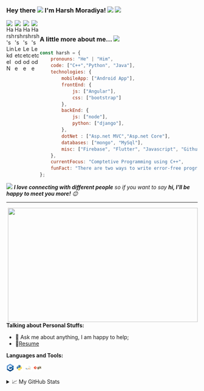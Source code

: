 ### Hey there <img src="https://media.giphy.com/media/hvRJCLFzcasrR4ia7z/giphy.gif" width="25px"> I'm Harsh Moradiya! <img src="https://media.giphy.com/media/12oufCB0MyZ1Go/giphy.gif" width="50"> ![](https://komarev.com/ghpvc/?username=harsh1868)


<a href="https://www.linkedin.com/in/harsh-moradiya/">
  <img align="left" alt="Harsh's LinkdeIN" width="22px" src="https://cdn.jsdelivr.net/npm/simple-icons@v3/icons/linkedin.svg" />
</a>
<a href="https://leetcode.com/h__sh/">
  <img align="left" alt="Harsh's Leetcode" width="22px" src="https://cdn.jsdelivr.net/npm/simple-icons@v3/icons/leetcode.svg" />
</a>
<a href="https://www.codechef.com/users/h__sh">
  <img align="left" alt="Harsh's Leetcode" width="22px" src="https://cdn.jsdelivr.net/npm/simple-icons@v3/icons/codechef.svg" />
</a>
<a href="https://www.hackerrank.com/harsh1822">
  <img align="left" alt="Harsh's Leetcode" width="22px" src="https://cdn.jsdelivr.net/npm/simple-icons@v3/icons/hackerrank.svg" />
</a>


<br />

### A little more about me...  <img src="https://media.giphy.com/media/VgCDAzcKvsR6OM0uWg/giphy.gif" width="30">

```javascript
const harsh = {
    pronouns: "He" | "Him",
    code: ["C++","Python", "Java"],
    technologies: {
        mobileApp: ["Android App"],
        frontEnd: {
            js: ["Angular"],
            css: ["bootstrap"]
        },
        backEnd: {
            js: ["node"],
            python: ["django"],
        },
        dotNet : ["Asp.net MVC","Asp.net Core"],
        databases: ["mongo", "MySql"],
        misc: ["Firebase", "Flutter", "Javascript", "Github"]
    },
    currentFocus: "Comptetive Programming using C++",
    funFact: "There are two ways to write error-free programs; only the third one works"
};
```

<img src="https://media.giphy.com/media/LnQjpWaON8nhr21vNW/giphy.gif" width="60"> <em><b>I love connecting with different people</b> so if you want to say <b>hi, I'll be happy to meet you more!</b> 😊</em>

---
<img align="right"  src="https://github.com/harsh1868/harsh1868/blob/main/code.gif" width="500" height="300">
 
**Talking about Personal Stuffs:**

- 💬 Ask me about anything, I am happy to help;
- 📝[Resume](https://drive.google.com/file/d/1tm7wvlPFzLGTvTtzUqSHaWgCa4djvbXe/view?usp=sharing)

**Languages and Tools:**  

<code><img height="20" src="https://raw.githubusercontent.com/github/explore/80688e429a7d4ef2fca1e82350fe8e3517d3494d/topics/cpp/cpp.png"></code>
<code><img height="20" src="https://raw.githubusercontent.com/github/explore/80688e429a7d4ef2fca1e82350fe8e3517d3494d/topics/python/python.png"></code>
<code><img height="20" src="https://raw.githubusercontent.com/github/explore/80688e429a7d4ef2fca1e82350fe8e3517d3494d/topics/mysql/mysql.png"></code>
<code><img height="20" src="https://raw.githubusercontent.com/github/explore/80688e429a7d4ef2fca1e82350fe8e3517d3494d/topics/git/git.png"></code>

<details>
<summary>📈 My GitHub Stats</summary>
<img src="https://github-readme-stats.vercel.app/api?username=harsh1868&show_icons=true&theme=radical" alt="harsh1868" />

[//]:  <img src="https://github-readme-stats.vercel.app/api/top-langs/?username=harsh1868&layout=compact&theme=radical" />
</details>


